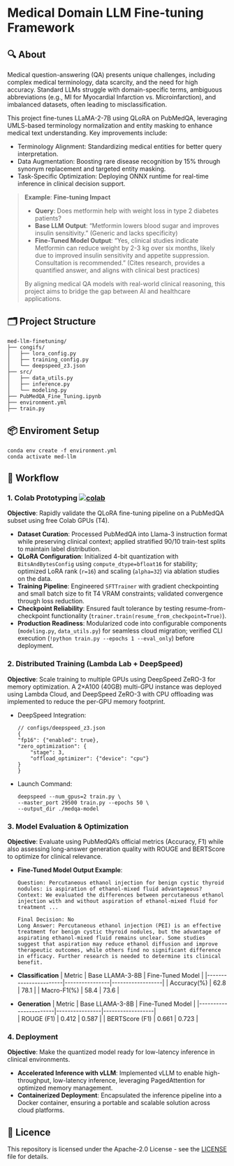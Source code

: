 # **Medical Domain LLM Fine-tuning Framework**

## **🔍 About**

Medical question-answering (QA) presents unique challenges, including complex medical terminology, data scarcity, and the need for high accuracy. Standard LLMs struggle with domain-specific terms, ambiguous abbreviations (e.g., MI for Myocardial Infarction vs. Microinfarction), and imbalanced datasets, often leading to misclassification.

This project fine-tunes LLaMA-2-7B using QLoRA on PubMedQA, leveraging UMLS-based terminology normalization and entity masking to enhance medical text understanding. Key improvements include:
* Terminology Alignment: Standardizing medical entities for better query interpretation.
* Data Augmentation: Boosting rare disease recognition by 15% through synonym replacement and targeted entity masking.
* Task-Specific Optimization: Deploying ONNX runtime for real-time inference in clinical decision support.


> **Example**: **Fine-tuning Impact**
>
> * **Query**: Does metformin help with weight loss in type 2 diabetes patients?
> * **Base LLM Output**: “Metformin lowers blood sugar and improves insulin sensitivity.” (Generic and lacks specificity)
> * **Fine-Tuned Model Output**: “Yes, clinical studies indicate Metformin can reduce weight by 2-3 kg over six months, likely due to improved insulin sensitivity and appetite suppression. Consultation is recommended.” (Cites research, provides a quantified answer, and aligns with clinical best practices)
>
> By aligning medical QA models with real-world clinical reasoning, this project aims to bridge the gap between AI and healthcare applications.

## **🗂️ Project Structure**
```
med-llm-finetuning/
├── congifs/
│   ├── lora_config.py
│   ├── training_config.py
│   └── deepspeed_z3.json
├── src/
│   ├── data_utils.py
│   ├── inference.py
│   └── modeling.py
├── PubMedQA_Fine_Tuning.ipynb
├── environment.yml
├── train.py
```

## **📦 Enviroment Setup**
```
conda env create -f environment.yml
conda activate med-llm
```

## **🚀 Workflow**

### **1. Colab Prototyping**  <a href="https://colab.research.google.com/drive/1nTfURgLHIdXFTVDZsoKdOugEvxmHBAkB?usp=sharing"><img src="https://colab.research.google.com/assets/colab-badge.svg" alt="colab"/></a>
**Objective**: Rapidly validate the QLoRA fine-tuning pipeline on a PubMedQA subset using free Colab GPUs (T4). 

* **Dataset Curation**: Processed PubMedQA into Llama-3 instruction format while preserving clinical context; applied stratified 90/10 train-test splits to maintain label distribution.
* **QLoRA Configuration**: Initialized 4-bit quantization with `BitsAndBytesConfig` using `compute_dtype=bfloat16` for stability; optimized LoRA rank (`r=16`) and scaling (`alpha=32`) via ablation studies on the data.
* **Training Pipeline**: Engineered `SFTTrainer` with gradient checkpointing and small batch size to fit T4 VRAM constraints; validated convergence through loss reduction.
* **Checkpoint Reliability**: Ensured fault tolerance by testing resume-from-checkpoint functionality (`trainer.train(resume_from_checkpoint=True)`).
* **Production Readiness**: Modularized code into configurable components (`modeling.py`, `data_utils.py`) for seamless cloud migration; verified CLI execution (`!python train.py --epochs 1 --eval_only`) before deployment.

### **2. Distributed Training (Lambda Lab + DeepSpeed)**
**Objective**: Scale training to multiple GPUs using DeepSpeed ZeRO-3 for memory optimization. A 2×A100 (40GB) multi-GPU instance was deployed using Lambda Cloud, and DeepSpeed ZeRO-3 with CPU offloading was implemented to reduce the per-GPU memory footprint. 

* DeepSpeed Integration:
    ```
    // configs/deepspeed_z3.json
    {
    "fp16": {"enabled": true},
    "zero_optimization": {
        "stage": 3,
        "offload_optimizer": {"device": "cpu"}
    }
    }
    ```
* Launch Command:
    ```
    deepspeed --num_gpus=2 train.py \
    --master_port 29500 train.py --epochs 50 \
    --output_dir ./medqa-model 
    ```

### **3. Model Evaluation & Optimization**
**Objective**: Evaluate using PubMedQA’s official metrics (Accuracy, F1) while also assessing long-answer generation quality with ROUGE and BERTScore to optimize for clinical relevance.

* **Fine-Tuned Model Output Example**:
    ```
    Question: Percutaneous ethanol injection for benign cystic thyroid nodules: is aspiration of ethanol-mixed fluid advantageous?
    Context: We evaluated the differences between percutaneous ethanol injection with and without aspiration of ethanol-mixed fluid for treatment ...
    
    Final Decision: No
    Long Answer: Percutaneous ethanol injection (PEI) is an effective treatment for benign cystic thyroid nodules, but the advantage of aspirating ethanol-mixed fluid remains unclear. Some studies suggest that aspiration may reduce ethanol diffusion and improve therapeutic outcomes, while others find no significant difference in efficacy. Further research is needed to determine its clinical benefit.
    ```

* **Classification** 
    | Metric                | Base LLAMA-3-8B | Fine-Tuned Model |
    |-----------------------|----------------|------------------|
    | Accuracy(%)         | 62.8           | 78.1            |
    | Macro-F1(%)           | 58.4            | 73.6             |

* **Generation**
    | Metric                | Base LLAMA-3-8B | Fine-Tuned Model |
    |-----------------------|----------------|------------------|     
    | ROUGE (F1)       | 0.412           | 0.587            |
    | BERTScore (F1)     | 0.661           | 0.723            |

### **4. Deployment**
**Objective**: Make the quantized model ready for low-latency inference in clinical environments.
* **Accelerated Inference with vLLM**: Implemented vLLM to enable high-throughput, low-latency inference, leveraging PagedAttention for optimized memory management.
* **Containerized Deployment**: Encapsulated the inference pipeline into a Docker container, ensuring a portable and scalable solution across cloud platforms.


## **📃 Licence**

This repository is licensed under the Apache-2.0 License - see the [LICENSE](https://github.com/Followb1ind1y/Medical-LLM-Fine-tuning/LICENSE) file for details.